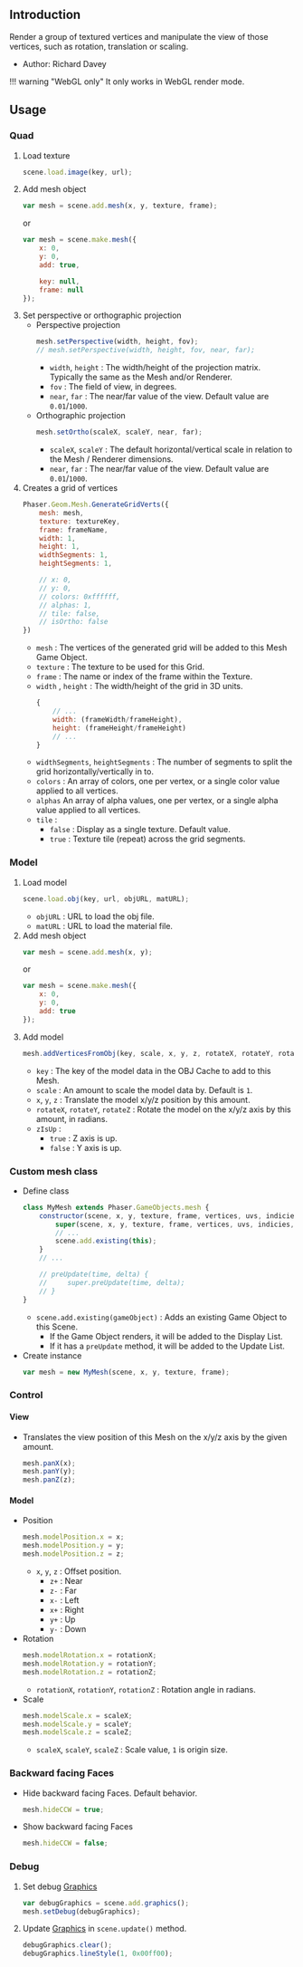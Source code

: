 ## Introduction

Render a group of textured vertices and manipulate the view of those vertices, such as rotation, translation or scaling.

- Author: Richard Davey

!!! warning "WebGL only"
    It only works in WebGL render mode.

## Usage

### Quad

1. Load texture
    ```javascript
    scene.load.image(key, url);
    ```
1. Add mesh object
    ```javascript
    var mesh = scene.add.mesh(x, y, texture, frame);
    ```
    or
    ```javascript
    var mesh = scene.make.mesh({
        x: 0,
        y: 0,
        add: true,

        key: null,
        frame: null
    });
    ```
1. Set perspective or orthographic projection
    - Perspective projection
        ```javascript
        mesh.setPerspective(width, height, fov);
        // mesh.setPerspective(width, height, fov, near, far);
        ```
        - `width`, `height` : The width/height of the projection matrix. Typically the same as the Mesh and/or Renderer.
        - `fov` : The field of view, in degrees.
        - `near`, `far` : The near/far value of the view. Default value are `0.01`/`1000`.
    - Orthographic projection
        ```javascript
        mesh.setOrtho(scaleX, scaleY, near, far);
        ```
        - `scaleX`, `scaleY` : The default horizontal/vertical scale in relation to the Mesh / Renderer dimensions.
        - `near`, `far` : The near/far value of the view. Default value are `0.01`/`1000`.
1. Creates a grid of vertices
    ```javascript
    Phaser.Geom.Mesh.GenerateGridVerts({
        mesh: mesh,
        texture: textureKey,
        frame: frameName,
        width: 1,
        height: 1,
        widthSegments: 1,
        heightSegments: 1,

        // x: 0,
        // y: 0,
        // colors: 0xffffff,
        // alphas: 1,
        // tile: false,
        // isOrtho: false
    })
    ```
    - `mesh` : The vertices of the generated grid will be added to this Mesh Game Object.
    - `texture` : The texture to be used for this Grid.
    - `frame` : The name or index of the frame within the Texture.
    - `width` , `height` : The width/height of the grid in 3D units.
        ```javascript
        {
            // ...
            width: (frameWidth/frameHeight),
            height: (frameHeight/frameHeight)
            // ...
        }
        
        ```
    - `widthSegments`, `heightSegments` : The number of segments to split the grid horizontally/vertically in to.
    - `colors` : An array of colors, one per vertex, or a single color value applied to all vertices.
    - `alphas` An array of alpha values, one per vertex, or a single alpha value applied to all vertices.
    - `tile` :
        - `false` : Display as a single texture. Default value.
        - `true` : Texture tile (repeat) across the grid segments.

### Model

1. Load model
    ```javascript
    scene.load.obj(key, url, objURL, matURL);
    ```
    - `objURL` : URL to load the obj file.
    - `matURL` : URL to load the material file.
1. Add mesh object
    ```javascript
    var mesh = scene.add.mesh(x, y);
    ```
    or
    ```javascript
    var mesh = scene.make.mesh({
        x: 0,
        y: 0,
        add: true
    });
    ```
1. Add model
    ```javascript
    mesh.addVerticesFromObj(key, scale, x, y, z, rotateX, rotateY, rotateZ, zIsUp);
    ```
    - `key` : The key of the model data in the OBJ Cache to add to this Mesh.
    - `scale` : An amount to scale the model data by. Default is `1`.
    - `x`, `y`, `z` : Translate the model x/y/z position by this amount.
    - `rotateX`, `rotateY`, `rotateZ` : Rotate the model on the x/y/z axis by this amount, in radians.
    - `zIsUp` : 
        - `true` : Z axis is up.
        - `false` : Y axis is up.

### Custom mesh class

- Define class
    ```javascript
    class MyMesh extends Phaser.GameObjects.mesh {
        constructor(scene, x, y, texture, frame, vertices, uvs, indicies, containsZ, normals, colors, alphas) {
            super(scene, x, y, texture, frame, vertices, uvs, indicies, containsZ, normals, colors, alphas);
            // ...
            scene.add.existing(this);
        }
        // ...

        // preUpdate(time, delta) {
        //     super.preUpdate(time, delta);
        // }
    }
    ```
    - `scene.add.existing(gameObject)` : Adds an existing Game Object to this Scene.
        - If the Game Object renders, it will be added to the Display List.
        - If it has a `preUpdate` method, it will be added to the Update List.
- Create instance
    ```javascript
    var mesh = new MyMesh(scene, x, y, texture, frame);
    ```

### Control

#### View

- Translates the view position of this Mesh on the x/y/z axis by the given amount.
    ```javascript
    mesh.panX(x);
    mesh.panY(y);
    mesh.panZ(z);
    ```

#### Model

- Position
    ```javascript
    mesh.modelPosition.x = x;
    mesh.modelPosition.y = y;
    mesh.modelPosition.z = z;
    ```
    - `x`, `y`, `z` : Offset position.
        - `z+` : Near
        - `z-` : Far
        - `x-` : Left
        - `x+` : Right
        - `y+` : Up
        - `y-` : Down
- Rotation
    ```javascript
    mesh.modelRotation.x = rotationX;
    mesh.modelRotation.y = rotationY;
    mesh.modelRotation.z = rotationZ;
    ```
    - `rotationX`, `rotationY`, `rotationZ` : Rotation angle in radians.
- Scale
    ```javascript
    mesh.modelScale.x = scaleX;
    mesh.modelScale.y = scaleY;
    mesh.modelScale.z = scaleZ;
    ```
    - `scaleX`, `scaleY`, `scaleZ` : Scale value, `1` is origin size.

### Backward facing Faces

- Hide backward facing Faces. Default behavior.
    ```javascript
    mesh.hideCCW = true;
    ```
- Show backward facing Faces
    ```javascript
    mesh.hideCCW = false;
    ```

### Debug

1. Set debug [Graphics](graphics.md)
    ```javascript
    var debugGraphics = scene.add.graphics();
    mesh.setDebug(debugGraphics);
    ```
1. Update [Graphics](graphics.md) in `scene.update()` method.
    ```javascript
    debugGraphics.clear();
    debugGraphics.lineStyle(1, 0x00ff00);
    ```